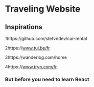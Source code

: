 # Traveling Website

## Inspirations

1https://github.com/stefvndev/car-rental

2https://www.tui.be/fr

3https://wanderlog.com/home

4https://www.tryp.com/fr

### But before you need to learn React 
